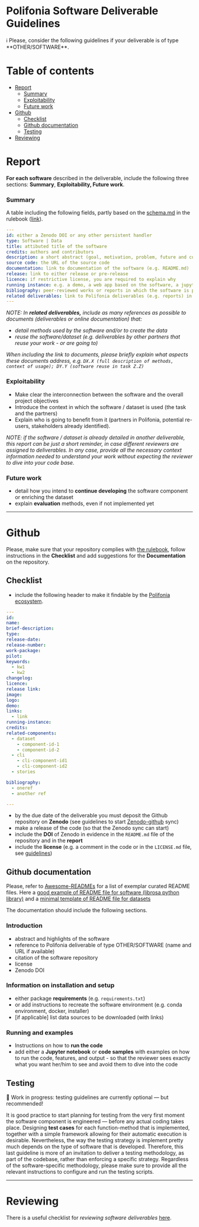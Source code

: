 # Polifonia Software Deliverable Guidelines

<aside>
ℹ️ Please, consider the following guidelines if your deliverable is of type **OTHER/SOFTWARE**.

</aside>

# Table of contents

 * [Report](#report)
    * [Summary](#summary)
    * [Exploitability](#exploitability)
    * [Future work](#future-work) 
 * [Github](#github)
    * [Checklist](#checklist)
    * [Github documentation](#github-documentation)
    * [Testing](#testing) 
 * [Reviewing](#reviewing) 

# Report

**For each software** described in the deliverable, include the following three sections: **Summary**, **Exploitability, Future work**. 

### Summary

A table including the following fields, partly based on the [schema.md](http://schema.md) in the rulebook ([link](https://github.com/polifonia-project/rulebook/blob/main/schema.md)).

```yaml
---
id: either a Zenodo DOI or any other persistent handler
type: Software | Data
title: attibuted title of the software
credits: authors and contributors
description: a short abstract (goal, motivation, problem, future and current evaluation methods) max 200 words
source code: the URL of the source code
documentation: link to documentation of the software (e.g. README.md)
release: link to either release or pre-release
licence: if restrictive license, you are required to explain why
running instance: e.g. a demo, a web app based on the software, a jupyter notebook showing how to run the code and few examples of usage
bibliography: peer-reviewed works or reports in which the software is presented. 
related deliverables: link to Polifonia deliverables (e.g. reports) in which methods/software are detailed or relevant (see comment below)
---
```

*NOTE: In **related deliverables,** include as many references as possible to documents (deliverables or online documentation) that:*

- *detail methods used by the software and/or to create the data*
- *reuse the software/dataset (e.g. deliverables by other partners that reuse your work - or are going to)*

*When including the link to documents, please briefly explain what aspects these documents address, e.g. `DX.X (full description of methods, context of usage); DY.Y (software reuse in task Z.Z)`*

### Exploitability

- Make clear the interconnection between the software and the overall project objectives
- Introduce the context in which the software / dataset is used (the task and the partners)
- Explain who is going to benefit from it (partners in Polifonia, potential re-users, stakeholders already identified).

*NOTE: if the software / dataset is already detailed in another deliverable, this report can be just a short reminder, in case different reviewers are assigned to deliverables. In any case, provide all the necessary context information needed to understand your work without expecting the reviewer to dive into your code base.*

### Future work

- detail how you intend to **continue developing** the software component or enriching the dataset
- explain **evaluation** methods, even if not implemented yet

---

# Github

Please, make sure that your repository complies with [the rulebook](https://github.com/polifonia-project/rulebook), follow instructions in the **Checklist** and add suggestions for the **Documentation** on the repository.

## Checklist

- include the following header to make it findable by the [Polifonia ecosystem](https://github.com/polifonia-project/ecosystem).

```yaml
---
id: 
name:
brief-description:
type:
release-date:
release-number:
work-package:
pilot:
keywords:
  - kw1
  - kw2
changelog:
licence:
release link:
image:
logo:
demo:
links:
  - link
running-instance:
credits:
related-components:
  - dataset
    - component-id-1
    - component-id-2
  - cli
    - cli-component-id1
    - cli-component-id2
  - stories

bibliography:
  - oneref
  - another ref

---
```

- by the due date of the deliverable you must deposit the Github repository on **Zenodo** (see guidelines to start [Zenodo-github]() sync)
- make a release of the code (so that the Zenodo sync can start)
- include the **DOI** of Zenodo in evidence in the `README.md` file of the repository and in the **report**
- include the **license** (e.g. a comment in the code or in the `LICENSE.md` file, see [guidelines](https://www.freecodecamp.org/news/how-open-source-licenses-work-and-how-to-add-them-to-your-projects-34310c3cf94/))

## Github documentation

Please, refer to [Awesome-READMEs](https://github.com/matiassingers/awesome-readme) for a list of exemplar curated README files. 
Here a [good example of README file for software (librosa python library)](https://github.com/librosa/librosa) and a [minimal template of README file for datasets](https://gist.github.com/shashvatshah9/5d587605cd087182ccffb46b6cf9e449)

The documentation should include the following sections.

### Introduction

- abstract and highlights of the software
- reference to Polifonia deliverable of type OTHER/SOFTWARE (name and URL if available)
- citation of the software repository
- license
- Zenodo DOI

### Information on installation and setup

- either package **requirements** (e.g. `requirements.txt`)
- or add instructions to recreate the software environment (e.g. conda environment, docker, installer)
- [if applicable] list data sources to be downloaded (with links)

### Running and examples

- Instructions on how to **run the code**
- add either a **Jupyter notebook** or **code samples** with examples on how to run the code, features, and output - so that the reviewer sees exactly what you want her/him to see and avoid them to dive into the code

## Testing

<aside>
🚧 Work in progress: testing guidelines are currently optional — but recommended!

</aside>

 It is good practice to start planning for testing from the very first moment the software component is engineered — before any actual coding takes place. Designing **test cases** for each function-method that is implemented, together with a simple framework allowing for their automatic execution is desirable. Nevertheless, the way the testing strategy is implement pretty much depends on the type of software that is developed. Therefore, this last guideline is more of an invitation to deliver a testing methodology, as part of the codebase, rather than enforcing a specific strategy. Regardless of the software-specific methodology, please make sure to provide all the relevant instructions to configure and run the testing scripts.

---

# Reviewing

There is a useful checklist for *reviewing software deliverables* [here](https://liveunibo.sharepoint.com/:w:/r/sites/polifonia/Shared%20Documents/Deliverables/software-deliverable-checklist.docx?d=w15bea5d87fc34a1a812c8cad237aecbd&csf=1&web=1&e=03keKc).
